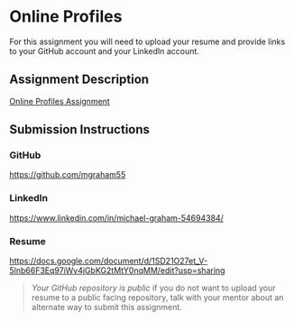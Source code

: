 # Online Profiles
For this assignment you will need to upload your resume and provide links to your GitHub account and your LinkedIn account.

## Assignment Description
[Online Profiles Assignment](https://education.launchcode.org/liftoff/modules/assignments/online-profiles)

## Submission Instructions
 
### GitHub
https://github.com/mgraham55
 
### LinkedIn
https://www.linkedin.com/in/michael-graham-54694384/

### Resume

https://docs.google.com/document/d/1SD21O27et_V-5lnb66F3Eq97iWv4jGbKG2tMtY0nqMM/edit?usp=sharing

> *Your GitHub repository is public* if you do not want to upload your resume to a public facing repository, talk with your mentor about an alternate way to submit this assignment.
